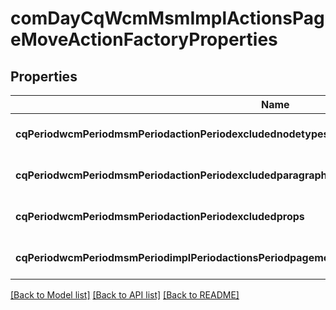 # comDayCqWcmMsmImplActionsPageMoveActionFactoryProperties

## Properties
Name | Type | Description | Notes
------------ | ------------- | ------------- | -------------
**cqPeriodwcmPeriodmsmPeriodactionPeriodexcludednodetypes** | [**ConfigNodePropertyArray**](ConfigNodePropertyArray.md) |  | [optional] [default to null]
**cqPeriodwcmPeriodmsmPeriodactionPeriodexcludedparagraphitems** | [**ConfigNodePropertyArray**](ConfigNodePropertyArray.md) |  | [optional] [default to null]
**cqPeriodwcmPeriodmsmPeriodactionPeriodexcludedprops** | [**ConfigNodePropertyArray**](ConfigNodePropertyArray.md) |  | [optional] [default to null]
**cqPeriodwcmPeriodmsmPeriodimplPeriodactionsPeriodpagemovePeriodpropUnderscorereferenceUpdate** | [**ConfigNodePropertyBoolean**](ConfigNodePropertyBoolean.md) |  | [optional] [default to null]

[[Back to Model list]](../README.md#documentation-for-models) [[Back to API list]](../README.md#documentation-for-api-endpoints) [[Back to README]](../README.md)


